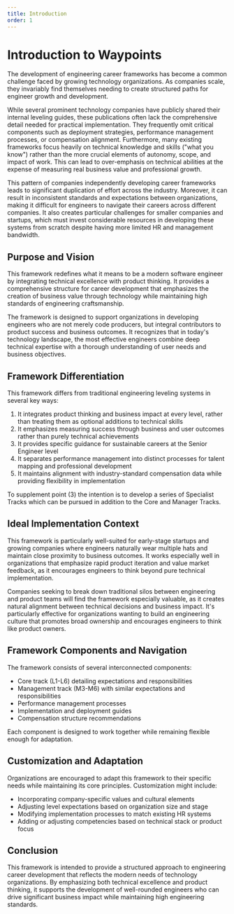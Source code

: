 ```yaml
---
title: Introduction
order: 1
---
```


# Introduction to Waypoints

The development of engineering career frameworks has become a common challenge faced by growing technology organizations. As companies scale, they invariably find themselves needing to create structured paths for engineer growth and development.

While several prominent technology companies have publicly shared their internal leveling guides, these publications often lack the comprehensive detail needed for practical implementation. They frequently omit critical components such as deployment strategies, performance management processes, or compensation alignment. Furthermore, many existing frameworks focus heavily on technical knowledge and skills ("what you know") rather than the more crucial elements of autonomy, scope, and impact of work. This can lead to over-emphasis on technical abilities at the expense of measuring real business value and professional growth.

This pattern of companies independently developing career frameworks leads to significant duplication of effort across the industry. Moreover, it can result in inconsistent standards and expectations between organizations, making it difficult for engineers to navigate their careers across different companies. It also creates particular challenges for smaller companies and startups, which must invest considerable resources in developing these systems from scratch despite having more limited HR and management bandwidth.

## Purpose and Vision

This framework redefines what it means to be a modern software engineer by integrating technical excellence with product thinking. It provides a comprehensive structure for career development that emphasizes the creation of business value through technology while maintaining high standards of engineering craftsmanship.

The framework is designed to support organizations in developing engineers who are not merely code producers, but integral contributors to product success and business outcomes. It recognizes that in today's technology landscape, the most effective engineers combine deep technical expertise with a thorough understanding of user needs and business objectives.

## Framework Differentiation

This framework differs from traditional engineering leveling systems in several key ways:

1. It integrates product thinking and business impact at every level, rather than treating them as optional additions to technical skills
2. It emphasizes measuring success through business and user outcomes rather than purely technical achievements
3. It provides specific guidance for sustainable careers at the Senior Engineer level
4. It separates performance management into distinct processes for talent mapping and professional development
5. It maintains alignment with industry-standard compensation data while providing flexibility in implementation

To supplement point (3) the intention is to develop a series of Specialist Tracks which can be
pursued in addition to the Core and Manager Tracks.

## Ideal Implementation Context

This framework is particularly well-suited for early-stage startups and growing companies where engineers naturally wear multiple hats and maintain close proximity to business outcomes. It works especially well in organizations that emphasize rapid product iteration and value market feedback, as it encourages engineers to think beyond pure technical implementation.

Companies seeking to break down traditional silos between engineering and product teams will find the framework especially valuable, as it creates natural alignment between technical decisions and business impact. It's particularly effective for organizations wanting to build an engineering culture that promotes broad ownership and encourages engineers to think like product owners.

## Framework Components and Navigation

The framework consists of several interconnected components:

- Core track (L1-L6) detailing expectations and responsibilities
- Management track (M3-M6) with similar expectations and responsibilities
- Performance management processes
- Implementation and deployment guides
- Compensation structure recommendations

Each component is designed to work together while remaining flexible enough for adaptation.

## Customization and Adaptation

Organizations are encouraged to adapt this framework to their specific needs while maintaining its core principles. Customization might include:

- Incorporating company-specific values and cultural elements
- Adjusting level expectations based on organization size and stage
- Modifying implementation processes to match existing HR systems
- Adding or adjusting competencies based on technical stack or product focus

## Conclusion

This framework is intended to provide a structured approach to engineering career development that reflects the modern needs of technology organizations. By emphasizing both technical excellence and product thinking, it supports the development of well-rounded engineers who can drive significant business impact while maintaining high engineering standards.
